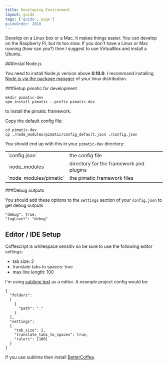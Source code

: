 ```yaml
---
title: Developing Environment
layout: guide
tags: ['guide', page']
guideOrder: 2010
---
```


Develop on a Linux box or a Mac. It makes things easier. You can develop on the Raspberry Pi, but its too 
slow. If you don't have a Linux or Mac running (how can you?) then I suggest to use VirtualBox and 
install a Ubuntu.

###Instal Node.js

You need to install Node.js version above __0.10.0__. I recommand installing 
[Node.js via the package manager](https://github.com/joyent/node/wiki/Installing-Node.js-via-package-manager) of 
your linux distribution. 

###Setup pimatic for development

    mkdir pimatic-dev
    npm install pimatic --prefix pimatic-dev

to install the pimatic framework.

Copy the default config file:

    cd pimatic-dev
    cp ./node_modules/pimatic/config_default.json ./config.json

You should end up with this in your `pimatic-dev` directory:

<table class="table file-listing">
<tr><td>`config.json`</td>				       <td>the config file</td></tr>
<tr><td>`node_modules`</td>				       <td>directory for the framework and plugins</td></tr>
<tr><td>`node_modules/pimatic`</td>			   <td>the pimatic framework files</td></tr>
</table>

###Debug outputs

You should add these options to the `settings` section of your `config.json` to get debug outputs

    "debug": true,
    "logLevel": "debug"

Editor / IDE Setup
------------------
Coffescript is whitespace sensitiv so be sure to use the following editor settings:

* tab size: 2
* translate tabs to spaces: true
* max line length: 100

I'm using [sublime text](http://www.sublimetext.com/) as a editor. A example project config would be:

    {
      "folders":
      [
        {
          "path": "."
        }
      ],
      "settings":
      {
        "tab_size": 2,
        "translate_tabs_to_spaces": true,
        "rulers": [100]
      }
    }

If you use sublime then install [BetterCoffee](https://github.com/aponxi/sublime-better-coffeescript).